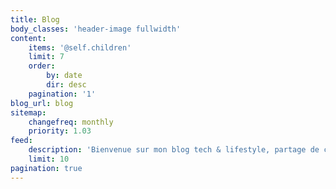 ```yaml
---
title: Blog
body_classes: 'header-image fullwidth'
content:
    items: '@self.children'
    limit: 7
    order:
        by: date
        dir: desc
    pagination: '1'
blog_url: blog
sitemap:
    changefreq: monthly
    priority: 1.03
feed:
    description: 'Bienvenue sur mon blog tech & lifestyle, partage de connaissances'
    limit: 10
pagination: true
---
```


